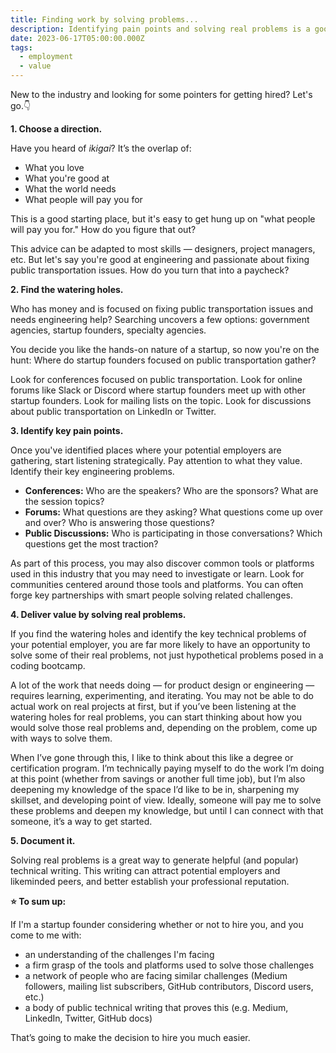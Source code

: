 ```yaml
---
title: Finding work by solving problems...
description: Identifying pain points and solving real problems is a good start.
date: 2023-06-17T05:00:00.000Z
tags:
  - employment
  - value
---
```


New to the industry and looking for some pointers for getting hired? Let's go.👇

**1. Choose a direction.**

Have you heard of *ikigai*? It’s the overlap of: 

- What you love
- What you're good at
- What the world needs
- What people will pay you for

This is a good starting place, but it's easy to get hung up on "what people will pay you for." How do you figure that out?

This advice can be adapted to most skills — designers, project managers, etc. But let's say you're good at engineering and passionate about fixing public transportation issues. How do you turn that into a paycheck?

**2. Find the watering holes.**

Who has money and is focused on fixing public transportation issues and needs engineering help? Searching uncovers a few options: government agencies, startup founders, specialty agencies.

You decide you like the hands-on nature of a startup, so now you're on the hunt: Where do startup founders focused on public transportation gather?

Look for conferences focused on public transportation. Look for online forums like Slack or Discord where startup founders meet up with other startup founders. Look for mailing lists on the topic. Look for discussions about public transportation on LinkedIn or Twitter.

**3. Identify key pain points.**

Once you've identified places where your potential employers are gathering, start listening strategically. Pay attention to what they value. Identify their key engineering problems.

- **Conferences:** Who are the speakers? Who are the sponsors? What are the session topics?
- **Forums:** What questions are they asking? What questions come up over and over? Who is answering those questions?
- **Public Discussions:** Who is participating in those conversations? Which questions get the most traction?

As part of this process, you may also discover common tools or platforms used in this industry that you may need to investigate or learn. Look for communities centered around those tools and platforms. You can often forge key partnerships with smart people solving related challenges.

**4. Deliver value by solving real problems.**

If you find the watering holes and identify the key technical problems of your potential employer, you are far more likely to have an opportunity to solve some of their real problems, not just hypothetical problems posed in a coding bootcamp.

A lot of the work that needs doing — for product design or engineering — requires learning, experimenting, and iterating. You may not be able to do actual work on real projects at first, but if you’ve been listening at the watering holes for real problems, you can start thinking about how you would solve those real problems and, depending on the problem, come up with ways to solve them.

When I’ve gone through this, I like to think about this like a degree or certification program. I’m technically paying myself to do the work I’m doing at this point (whether from savings or another full time job), but I’m also deepening my knowledge of the space I’d like to be in, sharpening my skillset, and developing point of view. Ideally, someone will pay me to solve these problems and deepen my knowledge, but until I can connect with that someone, it’s a way to get started.

**5. Document it.**

Solving real problems is a great way to generate helpful (and popular) technical writing. This writing can attract potential employers and likeminded peers, and better establish your professional reputation.

**⭐️ To sum up:**

If I'm a startup founder considering whether or not to hire you, and you come to me with:

- an understanding of the challenges I'm facing
- a firm grasp of the tools and platforms used to solve those challenges
- a network of people who are facing similar challenges (Medium followers, mailing list subscribers, GitHub contributors, Discord users, etc.)
- a body of public technical writing that proves this (e.g. Medium, LinkedIn, Twitter, GitHub docs)

That’s going to make the decision to hire you much easier.